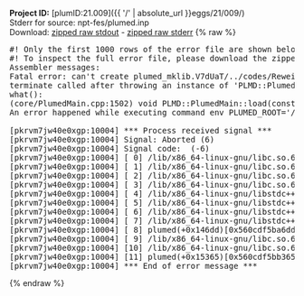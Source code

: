 **Project ID:** [plumID:21.009]({{ '/' | absolute_url }}eggs/21/009/)  
Stderr for source:  npt-fes/plumed.inp   
Download: [zipped raw stdout](plumed.inp.plumed.stdout.txt.zip) - [zipped raw stderr](plumed.inp.plumed.stderr.txt.zip) 
{% raw %}
<pre>
#! Only the first 1000 rows of the error file are shown below
#! To inspect the full error file, please download the zipped raw stderr file above
Assembler messages:
Fatal error: can't create plumed_mklib.V7dUaT/../codes/ReweightGeomFES.o: No such file or directory
terminate called after throwing an instance of 'PLMD::Plumed::ExceptionError'
what():
(core/PlumedMain.cpp:1502) void PLMD::PlumedMain::load(const std::string&)
An error happened while executing command env PLUMED_ROOT='/home/runner/opt/lib/plumed' PLUMED_VERSION='2.10.0' PLUMED_HTMLDIR='/home/runner/opt/share/doc/plumed' PLUMED_INCLUDEDIR='/home/runner/opt/include' PLUMED_PROGRAM_NAME='plumed' PLUMED_IS_INSTALLED='yes' "/home/runner/opt/lib/plumed"/scripts/mklib.sh -n -o ./../codes/ReweightGeomFES.2.10.0.so ../codes/ReweightGeomFES.cpp

[pkrvm7jw40e0xgp:10004] *** Process received signal ***
[pkrvm7jw40e0xgp:10004] Signal: Aborted (6)
[pkrvm7jw40e0xgp:10004] Signal code:  (-6)
[pkrvm7jw40e0xgp:10004] [ 0] /lib/x86_64-linux-gnu/libc.so.6(+0x45330)[0x7fae5aa45330]
[pkrvm7jw40e0xgp:10004] [ 1] /lib/x86_64-linux-gnu/libc.so.6(pthread_kill+0x11c)[0x7fae5aa9eb2c]
[pkrvm7jw40e0xgp:10004] [ 2] /lib/x86_64-linux-gnu/libc.so.6(gsignal+0x1e)[0x7fae5aa4527e]
[pkrvm7jw40e0xgp:10004] [ 3] /lib/x86_64-linux-gnu/libc.so.6(abort+0xdf)[0x7fae5aa288ff]
[pkrvm7jw40e0xgp:10004] [ 4] /lib/x86_64-linux-gnu/libstdc++.so.6(+0xa5ff5)[0x7fae5aea5ff5]
[pkrvm7jw40e0xgp:10004] [ 5] /lib/x86_64-linux-gnu/libstdc++.so.6(+0xbb0da)[0x7fae5aebb0da]
[pkrvm7jw40e0xgp:10004] [ 6] /lib/x86_64-linux-gnu/libstdc++.so.6(_ZSt10unexpectedv+0x0)[0x7fae5aea5a55]
[pkrvm7jw40e0xgp:10004] [ 7] /lib/x86_64-linux-gnu/libstdc++.so.6(+0xa5a6f)[0x7fae5aea5a6f]
[pkrvm7jw40e0xgp:10004] [ 8] plumed(+0x146dd)[0x560cdf5ba6dd]
[pkrvm7jw40e0xgp:10004] [ 9] /lib/x86_64-linux-gnu/libc.so.6(+0x2a1ca)[0x7fae5aa2a1ca]
[pkrvm7jw40e0xgp:10004] [10] /lib/x86_64-linux-gnu/libc.so.6(__libc_start_main+0x8b)[0x7fae5aa2a28b]
[pkrvm7jw40e0xgp:10004] [11] plumed(+0x15365)[0x560cdf5bb365]
[pkrvm7jw40e0xgp:10004] *** End of error message ***
</pre>
{% endraw %}
